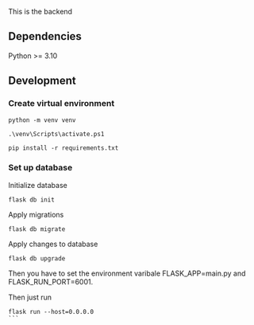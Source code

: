 This is the backend

## Dependencies

Python >= 3.10

## Development

### Create virtual environment

```shell
python -m venv venv
```


```shell
.\venv\Scripts\activate.ps1
```

```
pip install -r requirements.txt
```

### Set up database

Initialize database

```shell
flask db init
```

Apply migrations
```shell
flask db migrate
```

Apply changes to database
```shell
flask db upgrade
```

Then you have to set the environment varibale FLASK_APP=main.py and FLASK_RUN_PORT=6001.

Then just run 
````shell
flask run --host=0.0.0.0
```
